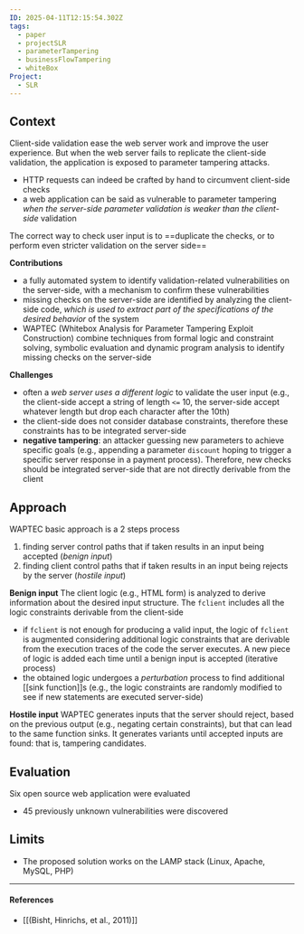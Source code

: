 ```yaml
---
ID: 2025-04-11T12:15:54.302Z
tags:
  - paper
  - projectSLR
  - parameterTampering
  - businessFlowTampering
  - whiteBox
Project:
  - SLR
---
```

## Context

Client-side validation ease the web server work and improve the user experience. But when the web server fails to replicate the client-side validation, the application is exposed to parameter tampering attacks.
- HTTP requests can indeed be crafted by hand to circumvent client-side checks
- a web application can be said as vulnerable to parameter tampering *when the server-side parameter validation is weaker than the client-side* validation

The correct way to check user input is to ==duplicate the checks, or to perform even stricter validation on the server side==

**Contributions**
- a fully automated system to identify validation-related vulnerabilities on the server-side, with a mechanism to confirm these vulnerabilities
- missing checks on the server-side are identified by analyzing the client-side code, *which is used to extract part of the specifications of the desired behavior* of the system
- WAPTEC (Whitebox Analysis for Parameter Tampering Exploit Construction) combine techniques from formal logic and constraint solving, symbolic evaluation and dynamic program analysis to identify missing checks on the server-side

**Challenges**
- often a *web server uses a different logic* to validate the user input (e.g., the client-side accept a string of length `<=` 10, the server-side accept whatever length but drop each character after the 10th)
- the client-side does not consider database constraints, therefore these constraints has to be integrated server-side
- **negative tampering**: an attacker guessing new parameters to achieve specific goals (e.g., appending a parameter `discount` hoping to trigger a specific server response in a payment process). Therefore, new checks should be integrated server-side that are not directly derivable from the client 

## Approach

WAPTEC basic approach is a 2 steps process
1. finding server control paths that if taken results in an input being accepted (*benign input*)
2. finding client control paths that if taken results in an input being rejects by the server (*hostile input*)

**Benign input**
The client logic (e.g., HTML form) is analyzed to derive information about the desired input structure. The `fclient` includes all the logic constraints derivable from the client-side
- if `fclient` is not enough for producing a valid input, the logic of `fclient` is augmented considering additional logic constraints that are derivable from the execution traces of the code the server executes. A new piece of logic is added each time until a benign input is accepted (iterative process)
- the obtained logic undergoes a *perturbation* process to find additional [[sink function]]s (e.g., the logic constraints are randomly modified to see if new statements are executed server-side)

**Hostile input**
WAPTEC generates inputs that the server should reject, based on the previous output (e.g., negating certain constraints), but that can lead to the same function sinks. It generates variants until accepted inputs are found: that is, tampering candidates.

## Evaluation

Six open source web application were evaluated
- 45 previously unknown vulnerabilities were discovered

## Limits

- The proposed solution works on the LAMP stack (Linux, Apache, MySQL, PHP)

---
#### References
- [[(Bisht, Hinrichs, et al., 2011)]]
